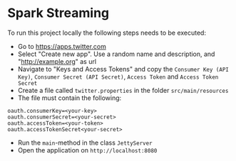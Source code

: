 # Spark Streaming

To run this project locally the following steps needs to be executed:

- Go to https://apps.twitter.com
- Select "Create new app". Use a random name and description, and "http://example.org" as url
- Navigate to "Keys and Access Tokens" and copy the `Consumer Key (API Key)`, `Consumer Secret (API Secret)`, `Access Token` and `Access Token Secret`
- Create a file called `twitter.properties` in the folder `src/main/resources`
- The file must contain the following:

```
oauth.consumerKey=<your-key>
oauth.consumerSecret=<your-secret>
oauth.accessToken=<your-token>
oauth.accessTokenSecret<your-secret>
```
- Run the `main`-method in the class `JettyServer`
- Open the application on `http://localhost:8080`
